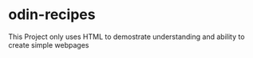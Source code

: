 # odin-recipes

This Project only uses HTML to demostrate understanding and ability to create simple webpages